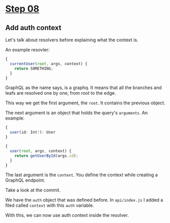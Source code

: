 # [Step 08](https://github.com/kamilkisiela/GitHunt-Lite-API/tree/step08)

## Add auth context

Let's talk about resolvers before explaining what the context is.

An example resovler:

```ts
{
  currentUser(root, args, context) {
    return SOMETHING;
  }
}
```

GraphQL as the name says, is a graphq. It means that all the branches and leafs are resolved one by one, from root to the edge.

This way we get the first argument, the `root`. It contains the previous object.

The next argument is an object that holds the query's `arguments`. An example:

```ts
{
  user(id: Int!): User
}

{
  user(root, args, context) {
    return getUserById(args.id);
  }
}
```

The last argument is the `context`. You define the context while creating a GraphQL endpoint.

Take a look at the commit.

We have the `auth` object that was defined before. In `api/index.js` I added a filed called `context` with this `auth` variable.

With this, we can now use auth context inside the resolver.
